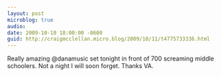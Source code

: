 ```yaml
---
layout: post
microblog: true
audio: 
date: 2009-10-10 18:00:00 -0600
guid: http://craigmcclellan.micro.blog/2009/10/11/t4775733336.html
---
```

Really amazing @danamusic set tonight in front of 700 screaming middle schoolers.  Not a night I will soon forget.  Thanks VA.
